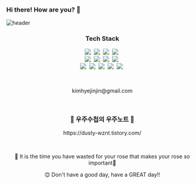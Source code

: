 ### Hi there! How are you? 👋

![header](https://capsule-render.vercel.app/api?type=waving&color=FFE57F&height=270&section=header&text=😊%20Supercalifragilisticexpialidocious%20😊&fontSize=40&fontColor=000000)

<h3 align="center">Tech Stack</h3>
<p align="center">
<img src="https://img.shields.io/badge/Python-3766AB?style=flat-square&logo=Python&logoColor=white"/></a>&nbsp 
<img src="https://img.shields.io/badge/Java-007396?style=flat-square&logo=Java&logoColor=white"/></a>&nbsp 
<img src="https://img.shields.io/badge/C-A8B9CC?style=flat-square&logo=C&logoColor=black"/></a>&nbsp 
<img src="https://img.shields.io/badge/Cpp-00599C?style=flat-square&logo=c%2B%2B&logoColor=white"/></a>&nbsp 
<br/>
<img src="https://img.shields.io/badge/JavaScript-F7DF1E?style=flat-square&logo=Javascript&logoColor=white"/></a>&nbsp 
<img src="https://img.shields.io/badge/HTML5-E34F26?style=flat-square&logo=HTML5&logoColor=white"/></a>&nbsp 
<img src="https://img.shields.io/badge/CSS3-1572B6?style=flat-square&logo=CSS3&logoColor=white"/></a>&nbsp 
<img src="https://img.shields.io/badge/php-%23777BB4.svg?style=flat-square&logo=php&logoColor=white"/></a>&nbsp 
<br/>
<img src="https://img.shields.io/badge/Flutter-%2302569B.svg?style=flat-square&logo=Flutter&logoColor=white"/></a>&nbsp 
<img src="https://img.shields.io/badge/dart-%230175C2.svg?style=flat-square&logo=dart&logoColor=white"/></a>&nbsp 
<img src="https://img.shields.io/badge/firebase-%23039BE5.svg?style=flat-square&logo=firebase"/></a>&nbsp 
<img src="https://img.shields.io/badge/Oracle-F80000?style=flat-square&logo=oracle&logoColor=white"/></a>&nbsp 
<img src="https://img.shields.io/badge/figma-%23F24E1E.svg?style=flat-square&logo=figma&logoColor=white"/></a>&nbsp 
</p>
<br/>

<p align="center">kimhyejinjin@gmail.com</p>
<br/>

<h3 align="center">🌟 우주수첩의 우주노트 🌟</h3>
<p align="center">https://dusty-wznt.tistory.com/</p>
<br/>


<p align="center">
🌟 It is the time you have wasted for your rose that makes your rose so important🌹
<p align="center">
😊 Don't have a good day, have a  GREAT day!! 
</p>

